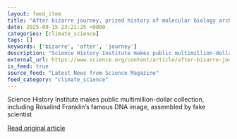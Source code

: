 ```yaml
---
layout: feed_item
title: "After bizarre journey, prized history of molecular biology archive finds new home"
date: 2025-09-15 23:21:25 +0000
categories: [climate_science]
tags: []
keywords: ['bizarre', 'after', 'journey']
description: "Science History Institute makes public multimillion-dollar collection, including Rosalind Franklin’s famous DNA image, assembled by fake scientist"
external_url: https://www.science.org/content/article/after-bizarre-journey-prized-history-molecular-biology-archive-finds-new-home
is_feed: true
source_feed: "Latest News from Science Magazine"
feed_category: "climate_science"
---
```


Science History Institute makes public multimillion-dollar collection, including Rosalind Franklin’s famous DNA image, assembled by fake scientist

[Read original article](https://www.science.org/content/article/after-bizarre-journey-prized-history-molecular-biology-archive-finds-new-home)
